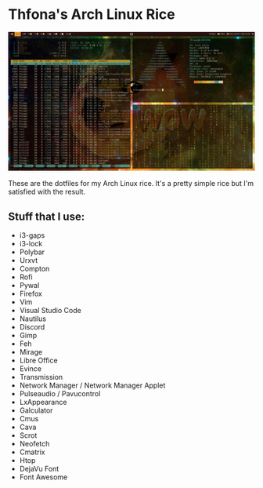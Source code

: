 # Thfona's Arch Linux Rice

![Screenshot](Screenshot.png)

These are the dotfiles for my Arch Linux rice.
It's a pretty simple rice but I'm satisfied with the result.


## Stuff that I use:

+ i3-gaps
+ i3-lock
+ Polybar
+ Urxvt
+ Compton
+ Rofi
+ Pywal
+ Firefox
+ Vim
+ Visual Studio Code
+ Nautilus
+ Discord
+ Gimp
+ Feh
+ Mirage
+ Libre Office
+ Evince
+ Transmission
+ Network Manager / Network Manager Applet
+ Pulseaudio / Pavucontrol
+ LxAppearance
+ Galculator
+ Cmus
+ Cava
+ Scrot
+ Neofetch
+ Cmatrix
+ Htop
+ DejaVu Font
+ Font Awesome

